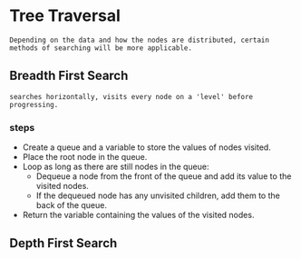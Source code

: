 # Tree Traversal

    Depending on the data and how the nodes are distributed, certain methods of searching will be more applicable.

## Breadth First Search

    searches horizontally, visits every node on a 'level' before progressing.

### steps

- Create a queue and a variable to store the values of nodes visited.
- Place the root node in the queue.
- Loop as long as there are still nodes in the queue:
  - Dequeue a node from the front of the queue and add its value to the visited nodes.
  - If the dequeued node has any unvisited children, add them to the back of the queue.
- Return the variable containing the values of the visited nodes.

## Depth First Search
